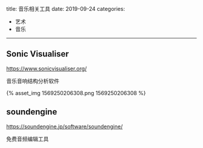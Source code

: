 title: 音乐相关工具
date: 2019-09-24
categories:
- 艺术
- 音乐




---



## Sonic Visualiser

https://www.sonicvisualiser.org/

音乐音响结构分析软件

{% asset_img 1569250206308.png 1569250206308 %}



## soundengine

https://soundengine.jp/software/soundengine/

免费音频编辑工具